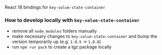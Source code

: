 React 18 bindings for `key-value-state-container`

### How to develop locally with `key-value-state-container`

- remove all `node_modules` folders manually
- make necessary changes to `key-value-state-container` and bump the version temporarily up (e.g. `1.0.5` -> `1.0.6`)
- run `npm run pack` to create a tgz package locally

